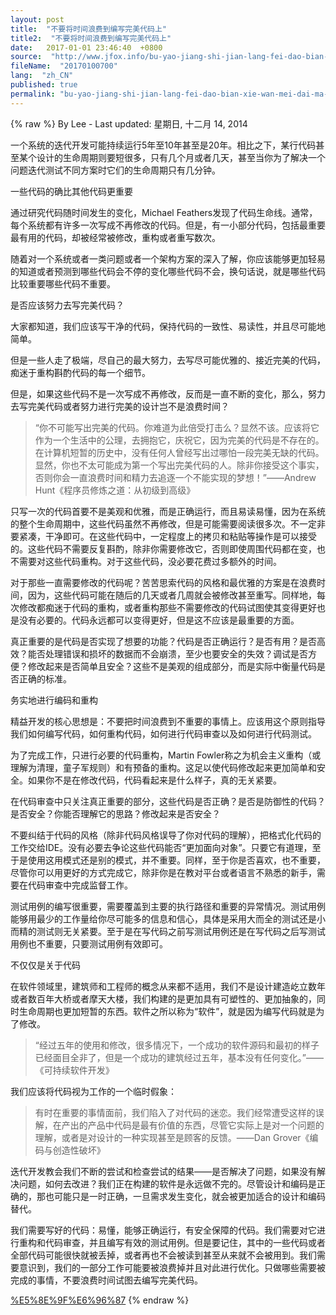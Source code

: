 ```yaml
---
layout: post
title:  "不要将时间浪费到编写完美代码上"
title2:  "不要将时间浪费到编写完美代码上"
date:   2017-01-01 23:46:40  +0800
source:  "http://www.jfox.info/bu-yao-jiang-shi-jian-lang-fei-dao-bian-xie-wan-mei-dai-ma-shang.html"
fileName:  "20170100700"
lang:  "zh_CN"
published: true
permalink: "bu-yao-jiang-shi-jian-lang-fei-dao-bian-xie-wan-mei-dai-ma-shang.html"
---
```

{% raw %}
By Lee - Last updated: 星期日, 十二月 14, 2014

一个系统的迭代开发可能持续运行5年至10年甚至是20年。相比之下，某行代码甚至某个设计的生命周期则要短很多，只有几个月或者几天，甚至当你为了解决一个问题迭代测试不同方案时它们的生命周期只有几分钟。

一些代码的确比其他代码更重要

通过研究代码随时间发生的变化，Michael Feathers发现了代码生命线。通常，每个系统都有许多一次写成不再修改的代码。但是，有一小部分代码，包括最重要最有用的代码，却被经常被修改，重构或者重写数次。

随着对一个系统或者一类问题或者一个架构方案的深入了解，你应该能够更加轻易的知道或者预测到哪些代码会不停的变化哪些代码不会，换句话说，就是哪些代码比较重要哪些代码不重要。

是否应该努力去写完美代码？

大家都知道，我们应该写干净的代码，保持代码的一致性、易读性，并且尽可能地简单。

但是一些人走了极端，尽自己的最大努力，去写尽可能优雅的、接近完美的代码，痴迷于重构斟酌代码的每一个细节。

但是，如果这些代码不是一次写成不再修改，反而是一直不断的变化，那么，努力去写完美代码或者努力进行完美的设计岂不是浪费时间？

> “你不可能写出完美的代码。你难道为此倍受打击么？显然不该。应该将它作为一个生活中的公理，去拥抱它，庆祝它，因为完美的代码是不存在的。在计算机短暂的历史中，没有任何人曾经写出过哪怕一段完美无缺的代码。显然，你也不太可能成为第一个写出完美代码的人。除非你接受这个事实，否则你会一直浪费时间和精力去追逐一个不能实现的梦想！”——Andrew Hunt《程序员修炼之道：从初级到高级》

只写一次的代码首要不是美观和优雅，而是正确运行，而且易读易懂，因为在系统的整个生命周期中，这些代码虽然不再修改，但是可能需要阅读很多次。不一定非要紧凑，干净即可。在这些代码中，一定程度上的拷贝和粘贴等操作是可以接受的。这些代码不需要反复斟酌，除非你需要修改它，否则即使周围代码都在变，也不需要对这些代码重构。对于这些代码，没必要花费过多额外的时间。

对于那些一直需要修改的代码呢？苦苦思索代码的风格和最优雅的方案是在浪费时间，因为，这些代码可能在随后的几天或者几周就会被修改甚至重写。同样地，每次修改都痴迷于代码的重构，或者重构那些不需要修改的代码试图使其变得更好也是没有必要的。代码永远都可以变得更好，但是这不应该是最重要的方面。

真正重要的是代码是否实现了想要的功能？代码是否正确运行？是否有用？是否高效？能否处理错误和损坏的数据而不会崩溃，至少也要安全的失效？调试是否方便？修改起来是否简单且安全？这些不是美观的组成部分，而是实际中衡量代码是否正确的标准。

务实地进行编码和重构

精益开发的核心思想是：不要把时间浪费到不重要的事情上。应该用这个原则指导我们如何编写代码，如何重构代码，如何进行代码审查以及如何进行代码测试。

为了完成工作，只进行必要的代码重构，Martin Fowler称之为机会主义重构（或理解为清理，童子军规则）和有预备的重构。这足以使代码修改起来更加简单和安全。如果你不是在修改代码，代码看起来是什么样子，真的无关紧要。

在代码审查中只关注真正重要的部分，这些代码是否正确？是否是防御性的代码？是否安全？你能否理解它的思路？修改起来是否安全？

不要纠结于代码的风格（除非代码风格误导了你对代码的理解），把格式化代码的工作交给IDE。没有必要去争论这些代码能否“更加面向对象”。只要它有道理，至于是使用这用模式还是别的模式，并不重要。同样，至于你是否喜欢，也不重要，尽管你可以用更好的方式完成它，除非你是在教对平台或者语言不熟悉的新手，需要在代码审查中完成监督工作。

测试用例的编写很重要，需要覆盖到主要的执行路径和重要的异常情况。测试用例能够用最少的工作量给你尽可能多的信息和信心，具体是采用大而全的测试还是小而精的测试则无关紧要。至于是在写代码之前写测试用例还是在写代码之后写测试用例也不重要，只要测试用例有效即可。

不仅仅是关于代码

在软件领域里，建筑师和工程师的概念从来都不适用，我们不是设计建造屹立数年或者数百年大桥或者摩天大楼，我们构建的是更加具有可塑性的、更加抽象的，同时生命周期也更加短暂的东西。软件之所以称为“软件”，就是因为编写代码就是为了修改。

> “经过五年的使用和修改，很多情况下，一个成功的软件源码和最初的样子已经面目全非了，但是一个成功的建筑经过五年，基本没有任何变化。”——《可持续软件开发》

我们应该将代码视为工作的一个临时假象：

> 有时在重要的事情面前，我们陷入了对代码的迷恋。我们经常遭受这样的误解，在产出的产品中代码是最有价值的东西，尽管它实际上是对一个问题的理解，或者是对设计的一种实现甚至是顾客的反馈。——Dan Grover《编码与创造性破坏》

迭代开发教会我们不断的尝试和检查尝试的结果——是否解决了问题，如果没有解决问题，如何去改进？我们正在构建的软件是永远做不完的。尽管设计和编码是正确的，那也可能只是一时正确，一旦需求发生变化，就会被更加适合的设计和编码替代。

我们需要写好的代码：易懂，能够正确运行，有安全保障的代码。我们需要对它进行重构和代码审查，并且编写有效的测试用例。但是要记住，其中的一些代码或者全部代码可能很快就被丢掉，或者再也不会被读到甚至从来就不会被用到。我们需要意识到，我们的一部分工作可能要被浪费掉并且对此进行优化。只做哪些需要被完成的事情，不要浪费时间试图去编写完美代码。

[%E5%8E%9F%E6%96%87](http://www.jfox.info/go.php?url=http://www.jfox.info/url.php?_v=v4&amp;_src=&amp;isencode=1&amp;content=dGltZT0xNDE4NTQ3NzIyNTAwJnVybD1odHRwJTNBJTJGJTJGY29kZS5jc2RuLm5ldCUyRm5ld3MlMkYyODIyNjc3)
{% endraw %}